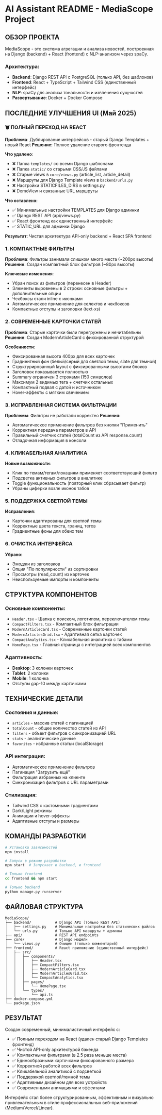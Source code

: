 # AI Assistant README - MediaScope Project

## ОБЗОР ПРОЕКТА

MediaScope - это система агрегации и анализа новостей, построенная на Django (backend) + React (frontend) с NLP-анализом через spaCy.

### Архитектура:
- **Backend**: Django REST API с PostgreSQL (только API, без шаблонов)
- **Frontend**: React + TypeScript + Tailwind CSS (единственный интерфейс)
- **NLP**: spaCy для анализа тональности и извлечения сущностей
- **Развертывание**: Docker + Docker Compose

## ПОСЛЕДНИЕ УЛУЧШЕНИЯ UI (Май 2025)

### 🗑️ ПОЛНЫЙ ПЕРЕХОД НА REACT
**Проблема**: Дублирование интерфейсов - старый Django Templates + новый React
**Решение**: Полное удаление старого фронтенда

**Что удалено**:
- ❌ Папка `templates/` со всеми Django шаблонами
- ❌ Папка `static/` со старыми CSS/JS файлами  
- ❌ Старые views в `core/views.py` (article_list, article_detail)
- ❌ Маршруты для Django Template views в `backend/urls.py`
- ❌ Настройки STATICFILES_DIRS в settings.py
- ❌ DemoView и связанные URL маршруты

**Что оставлено**:
- ✅ Минимальные настройки TEMPLATES для Django админки
- ✅ Django REST API (api/views.py)
- ✅ React фронтенд как единственный интерфейс
- ✅ STATIC_URL для админки Django

**Результат**: Чистая архитектура API-only backend + React SPA frontend

### 1. КОМПАКТНЫЕ ФИЛЬТРЫ
**Проблема**: Фильтры занимали слишком много места (~200px высоты)
**Решение**: Создан компактный блок фильтров (~80px высоты)

**Ключевые изменения**:
- Убран поиск из фильтров (перенесен в Header)
- Элементы выровнены в 2 строки: основные фильтры + дополнительные опции
- Чекбоксы стали inline с иконками
- Автоматическое применение для селектов и чекбоксов
- Компактные отступы и заголовки (text-xs)

### 2. СОВРЕМЕННЫЕ КАРТОЧКИ СТАТЕЙ
**Проблема**: Старые карточки были перегружены и нечитабельны
**Решение**: Создан ModernArticleCard с фиксированной структурой

**Особенности**:
- Фиксированная высота 400px для всех карточек
- Градиентный фон (белый/серый для светлой темы, slate для темной)
- Структурированный layout с фиксированными высотами блоков
- Заголовок показывается полностью
- Summary ограничен 3 строками (150 символов)
- Максимум 2 видимых тега + счетчик остальных
- Компактный подвал с датой и источником
- Hover-эффекты с мягким свечением

### 3. ИСПРАВЛЕННАЯ СИСТЕМА ФИЛЬТРАЦИИ
**Проблемы**: Фильтры не работали корректно
**Решения**:
- Автоматическое применение фильтров без кнопки "Применить"
- Корректная передача параметров в API
- Правильный счетчик статей (totalCount из API response.count)
- Отладочная информация в консоли

### 4. КЛИКАБЕЛЬНАЯ АНАЛИТИКА
**Новые возможности**:
- Клик по темам/тегам/локациям применяет соответствующий фильтр
- Подсветка активных фильтров в аналитике
- Toggle функциональность (повторный клик сбрасывает фильтр)
- Убраны циферки возле иконок табов

### 5. ПОДДЕРЖКА СВЕТЛОЙ ТЕМЫ
**Исправления**:
- Карточки адаптированы для светлой темы
- Корректные цвета текста, границ, тегов
- Градиентные фоны для обеих тем

### 6. ОЧИСТКА ИНТЕРФЕЙСА
**Убрано**:
- Эмоджи из заголовков
- Опция "По популярности" из сортировки
- Просмотры (read_count) из карточек
- Неиспользуемые импорты и компоненты

## СТРУКТУРА КОМПОНЕНТОВ

### Основные компоненты:
- `Header.tsx` - Шапка с поиском, логотипом, переключателем темы
- `CompactFilters.tsx` - Компактный блок фильтрации
- `ModernArticleCard.tsx` - Современные карточки статей
- `ModernArticlesGrid.tsx` - Адаптивная сетка карточек
- `CompactAnalytics.tsx` - Кликабельная аналитика с табами
- `HomePage.tsx` - Главная страница с интеграцией всех компонентов

### Адаптивность:
- **Desktop**: 3 колонки карточек
- **Tablet**: 2 колонки
- **Mobile**: 1 колонка
- Отступы gap-10 между карточками

## ТЕХНИЧЕСКИЕ ДЕТАЛИ

### Состояния и данные:
- `articles` - массив статей с пагинацией
- `totalCount` - общее количество статей из API
- `filters` - объект фильтров с синхронизацией URL
- `stats` - аналитические данные
- `favorites` - избранные статьи (localStorage)

### API интеграция:
- Автоматическое применение фильтров
- Пагинация "Загрузить ещё"
- Фильтрация избранных на клиенте
- Синхронизация фильтров с URL параметрами

### Стилизация:
- Tailwind CSS с кастомными градиентами
- Dark/Light режимы
- Анимации и hover-эффекты
- Адаптивные отступы и размеры

## КОМАНДЫ РАЗРАБОТКИ

```bash
# Установка зависимостей
npm install

# Запуск в режиме разработки
npm start  # Запускает и backend, и frontend

# Только frontend
cd frontend && npm start

# Только backend
python manage.py runserver
```

## ФАЙЛОВАЯ СТРУКТУРА

```
MediaScope/
├── backend/           # Django API (только REST API)
│   ├── settings.py    # Минимальные настройки без статических файлов
│   └── urls.py        # Только API маршруты + админка
├── api/               # REST API endpoints
├── core/              # Django модели
│   └── views.py       # Очищен (только комментарий)
├── frontend/          # React приложение (единственный интерфейс)
│   ├── src/
│   │   ├── components/
│   │   │   ├── Header.tsx
│   │   │   ├── CompactFilters.tsx
│   │   │   ├── ModernArticleCard.tsx
│   │   │   ├── ModernArticlesGrid.tsx
│   │   │   └── CompactAnalytics.tsx
│   │   ├── pages/
│   │   │   └── HomePage.tsx
│   │   └── types/
│   │       └── api.ts
├── docker-compose.yml
└── package.json
```

## РЕЗУЛЬТАТ

Создан современный, минималистичный интерфейс с:
- ✅ Полным переходом на React (удален старый Django Templates фронтенд)
- ✅ Чистой API-only архитектурой бэкенда
- ✅ Компактными фильтрами (в 2.5 раза меньше места)
- ✅ Единообразными карточками фиксированного размера
- ✅ Корректной работой всех фильтров
- ✅ Кликабельной аналитикой с подсветкой
- ✅ Поддержкой светлой/темной темы
- ✅ Адаптивным дизайном для всех устройств
- ✅ Современными анимациями и эффектами

Интерфейс стал более структурированным, эффективным и визуально привлекательным в стиле профессиональных веб-приложений (Medium/Vercel/Linear).